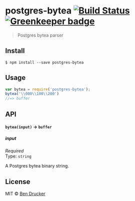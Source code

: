 # postgres-bytea [![Build Status](https://travis-ci.org/bendrucker/postgres-bytea.svg?branch=master)](https://travis-ci.org/bendrucker/postgres-bytea) [![Greenkeeper badge](https://badges.greenkeeper.io/bendrucker/postgres-bytea.svg)](https://greenkeeper.io/)

> Postgres bytea parser


## Install

```
$ npm install --save postgres-bytea
```


## Usage

```js
var bytea = require('postgres-bytea');
bytea('\\000\\100\\200')
//=> buffer
```

## API

#### `bytea(input)` -> `buffer`

##### input

*Required*  
Type: `string`

A Postgres bytea binary string.

## License

MIT © [Ben Drucker](http://bendrucker.me)
